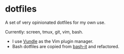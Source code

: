 dotfiles
========

A set of very opinionated dotfiles for my own use.

Currently: screen, tmux, git, vim, bash.

- I use [Vundle](https://github.com/gmarik/vundle) as the Vim plugin manager.
- Bash dotfiles are copied from [bash-it](https://github.com/revans/bash-it) and refactored.

